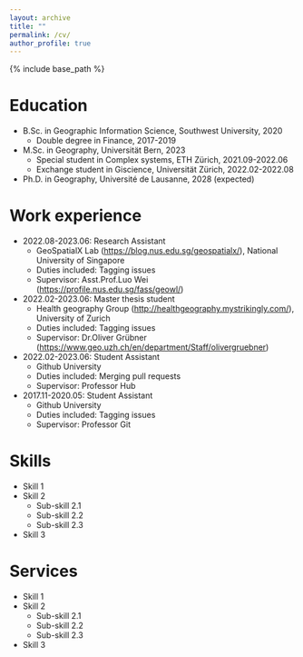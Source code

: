 ```yaml
---
layout: archive
title: ""
permalink: /cv/
author_profile: true
---
```


{% include base_path %}

Education
======
* B.Sc. in Geographic Information Science, Southwest University, 2020
    * Double degree in Finance, 2017-2019
* M.Sc. in Geography, Universität Bern, 2023
    * Special student in Complex systems, ETH Zürich, 2021.09-2022.06
    * Exchange student in Giscience, Universität Zürich, 2022.02-2022.08
* Ph.D. in Geography, Université de Lausanne, 2028 (expected)

Work experience
======
* 2022.08-2023.06: Research Assistant
  * GeoSpatialX Lab (https://blog.nus.edu.sg/geospatialx/), National University of Singapore
  * Duties included: Tagging issues
  * Supervisor: Asst.Prof.Luo Wei (https://profile.nus.edu.sg/fass/geowl/)
* 2022.02-2023.06: Master thesis student
  * Health geography Group (http://healthgeography.mystrikingly.com/), University of Zurich
  * Duties included: Tagging issues
  * Supervisor: Dr.Oliver Grübner (https://www.geo.uzh.ch/en/department/Staff/olivergruebner)
* 2022.02-2023.06: Student Assistant
  * Github University
  * Duties included: Merging pull requests
  * Supervisor: Professor Hub
* 2017.11-2020.05: Student Assistant
  * Github University
  * Duties included: Tagging issues
  * Supervisor: Professor Git
  
Skills
======
* Skill 1
* Skill 2
  * Sub-skill 2.1
  * Sub-skill 2.2
  * Sub-skill 2.3
* Skill 3

Services
======
* Skill 1
* Skill 2
  * Sub-skill 2.1
  * Sub-skill 2.2
  * Sub-skill 2.3
* Skill 3
